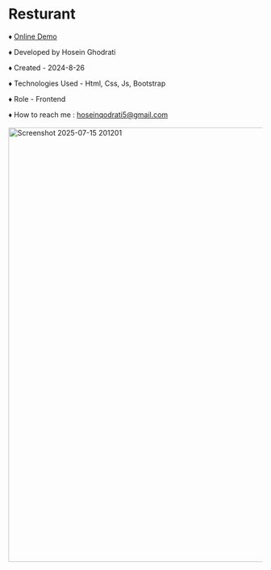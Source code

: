 # Resturant  

<span>&diams;</span>  <a href="https://hosein-ghodrati.github.io/Resturant/">Online Demo</a>

<span>&diams;</span>  Developed by Hosein Ghodrati

<span>&diams;</span>  Created - 2024-8-26

<span>&diams;</span>  Technologies Used - Html, Css, Js, Bootstrap

<span>&diams;</span>  Role - Frontend

<span>&diams;</span> How to reach me : hoseinqodrati5@gmail.com
<br>
<br>
<img width="1918" height="861" alt="Screenshot 2025-07-15 201201" src="https://github.com/user-attachments/assets/ff6410a2-6e1d-4b5e-8679-b17adea712c8" />
